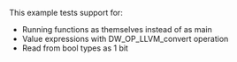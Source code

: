 This example tests support for:

* Running functions as themselves instead of as main
* Value expressions with DW_OP_LLVM_convert operation
* Read from bool types as 1 bit
